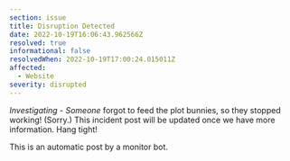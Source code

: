 ```yaml
---
section: issue
title: Disruption Detected
date: 2022-10-19T16:06:43.962566Z
resolved: true
informational: false
resolvedWhen: 2022-10-19T17:00:24.015011Z
affected:
  - Website
severity: disrupted
---
```

*Investigating* - _Someone_ forgot to feed the plot bunnies, so they stopped working! (Sorry.) This incident post will be updated once we have more information. Hang tight!

This is an automatic post by a monitor bot.
        